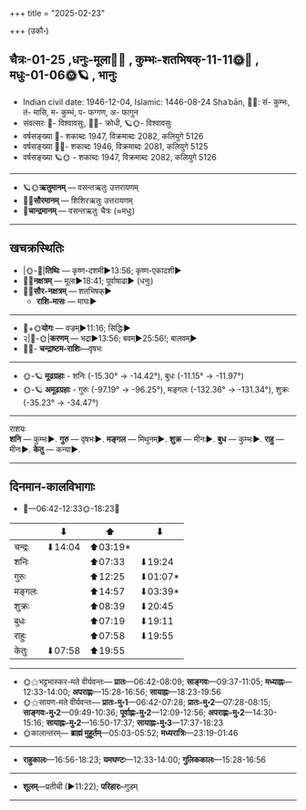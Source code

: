 +++
title = "2025-02-23"

+++
(उकौ॰)
## चैत्रः-01-25  ,धनुः-मूला🌛🌌  ,  कुम्भः-शतभिषक्-11-11🌞🌌  ,  मधुः-01-06🌞🪐  , भानुः
- Indian civil date: 1946-12-04, Islamic: 1446-08-24 Shaʿbān, 🌌🌞: सं- कुम्भः, तं- मासि, म- कुम्भं, प- फग्गण, अ- फागुन
- संवत्सरः 🌛- विश्वावसुः, 🌌🌞- क्रोधी, 🪐🌞- विश्वावसुः
- वर्षसङ्ख्या 🌛- शकाब्दः 1947, विक्रमाब्दः 2082, कलियुगे 5126
- वर्षसङ्ख्या 🌌🌞- शकाब्दः 1946, विक्रमाब्दः 2081, कलियुगे 5125
- वर्षसङ्ख्या 🪐🌞 - शकाब्दः 1947, विक्रमाब्दः 2082, कलियुगे 5126
___________________
- 🪐🌞**ऋतुमानम्** — वसन्तऋतुः उत्तरायणम्
- 🌌🌞**सौरमानम्** — शिशिरऋतुः उत्तरायणम्
- 🌛**चान्द्रमानम्** — वसन्तऋतुः चैत्रः (≈मधुः)
___________________


## खचक्रस्थितिः
- |🌞-🌛|**तिथिः** — कृष्ण-दशमी►13:56; कृष्ण-एकादशी►  
- 🌌🌛**नक्षत्रम्** — मूला►18:41; पूर्वाषाढा► (धनुः)  
- 🌌🌞**सौर-नक्षत्रम्** — शतभिषक्►  
  - **राशि-मासः** — माघः► 
___________________
- 🌛+🌞**योगः** — वज्रम्►11:16; सिद्धिः►  
- २|🌛-🌞|**करणम्** — भद्रा►13:56; बवम्►25:56!; बालवम्►  
- 🌌🌛- **चन्द्राष्टम-राशिः**—वृषभः  
___________________
- 🌞-🪐 **मूढग्रहाः** - शनिः (-15.30° → -14.42°), बुधः (-11.15° → -11.97°)
- 🌞-🪐 **अमूढग्रहाः** - गुरुः (-97.19° → -96.25°), मङ्गलः (-132.36° → -131.34°), शुक्रः (-35.23° → -34.47°)
___________________
राशयः  
**शनि** — कुम्भः►. **गुरु** — वृषभः►. **मङ्गल** — मिथुनम्►. **शुक्र** — मीनः►. **बुध** — कुम्भः►. **राहु** — मीनः►. **केतु** — कन्या►. 
___________________


## दिनमान-कालविभागाः
- 🌅—06:42-12:33🌞-18:23🌇  

|      |⬇     |⬆     |⬇     |
|------|-----|-----|------|
|चन्द्रः|⬇14:04 |⬆03:19*|     |
|शनिः   |     |⬆07:33 |⬇19:24 |
|गुरुः  |     |⬆12:25 |⬇01:07*|
|मङ्गलः |     |⬆14:57 |⬇03:39*|
|शुक्रः |     |⬆08:39 |⬇20:45 |
|बुधः   |     |⬆07:19 |⬇19:11 |
|राहुः  |     |⬆07:58 |⬇19:55 |
|केतुः  |⬇07:58 |⬆19:55 |     |
___________________
- 🌞⚝भट्टभास्कर-मते वीर्यवन्तः— **प्रातः**—06:42-08:09; **साङ्गवः**—09:37-11:05; **मध्याह्नः**—12:33-14:00; **अपराह्णः**—15:28-16:56; **सायाह्नः**—18:23-19:56  
- 🌞⚝सायण-मते वीर्यवन्तः— **प्रातः-मु॰1**—06:42-07:28; **प्रातः-मु॰2**—07:28-08:15; **साङ्गवः-मु॰2**—09:49-10:36; **पूर्वाह्णः-मु॰2**—12:09-12:56; **अपराह्णः-मु॰2**—14:30-15:16; **सायाह्नः-मु॰2**—16:50-17:37; **सायाह्नः-मु॰3**—17:37-18:23  
- 🌞कालान्तरम्— **ब्राह्मं मुहूर्तम्**—05:03-05:52; **मध्यरात्रिः**—23:19-01:46  
___________________
- **राहुकालः**—16:56-18:23; **यमघण्टः**—12:33-14:00; **गुलिककालः**—15:28-16:56  
___________________
- **शूलम्**—प्रतीची (►11:22); **परिहारः**–गुडम्  
___________________
